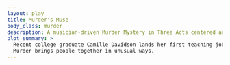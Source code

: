 ```yaml
---
layout: play
title: Murder's Muse
body_class: murder
description: A musician-driven Murder Mystery in Three Acts centered around a string quartet in 1980's Minneapolis.
plot_summary: >
  Recent college graduate Camille Davidson lands her first teaching job and joins an amateur quartet for fun.
  Murder brings people together in unusual ways.
---
```

